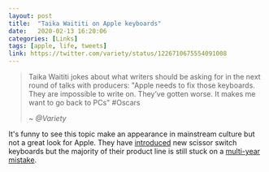 ```yaml
---
layout: post
title:  "Taika Waititi on Apple keyboards"
date:   2020-02-13 16:20:06
categories: [Links]
tags: [apple, life, tweets]
link: https://twitter.com/variety/status/1226710675554091008
---
```


>Taika Waititi jokes about what writers should be asking for in the next round of talks with producers: "Apple needs to fix those keyboards. They are impossible to write on. They’ve gotten worse. It makes me want to go back to PCs" #Oscars
>
> ~ *@Variety*

It's funny to see this topic make an appearance in mainstream culture but not a great look for Apple. They have [introduced](https://www.apple.com/newsroom/2019/11/apple-introduces-16-inch-macbook-pro-the-worlds-best-pro-notebook/) new scissor switch keyboards but the majority of their product line is still stuck on a [multi-year mistake](https://www.theverge.com/2019/3/27/18284042/apple-macbook-keyboard-apology-issues-bad-design).
